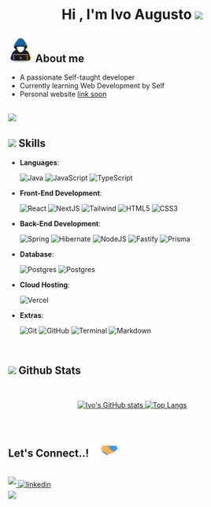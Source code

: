 <h1 align="center"><b>Hi , I'm Ivo Augusto </b><img src="https://media.giphy.com/media/hvRJCLFzcasrR4ia7z/giphy.gif" width="35"></h1>

<p align="center">
  <!-- <a href="https://github.com/DenverCoder1/readme-typing-svg"><img src="https://readme-typing-svg.herokuapp.com?font=Time+New+Roman&color=cyan&size=25&center=true&vCenter=true&width=600&height=100&lines=Let's+Code...;Self-taught+Developer,;Active+Learner/Researcher,;Love+to+learn+new+stuffs...<3"></a> -->
</p>

## <picture><img src = "https://github.com/0xAbdulKhalid/0xAbdulKhalid/raw/main/assets/mdImages/about_me.gif" width = 50px></picture> **About me**
- A passionate Self-taught developer
- Currently learning Web Development by Self
- Personal website [link soon](https://github.com/IvoMudo)
<!-- - I’m currently open for an Intern or a new job opportunity, this is [my resume](https://google.com) -->
<br>
<img src="https://user-images.githubusercontent.com/73097560/115834477-dbab4500-a447-11eb-908a-139a6edaec5c.gif">
<br>


## <img src="https://media2.giphy.com/media/QssGEmpkyEOhBCb7e1/giphy.gif?cid=ecf05e47a0n3gi1bfqntqmob8g9aid1oyj2wr3ds3mg700bl&rid=giphy.gif" width ="25"><b> Skills</b>

<p align="center">

- **Languages**:
    
    ![Java](https://img.shields.io/badge/Java-ED8B00?style=for-the-badge&logo=openjdk&logoColor=white)
    ![JavaScript](https://img.shields.io/badge/javascript%20-%23F7DF1E.svg?style=for-the-badge&logo=javascript&logoColor=black)
    ![TypeScript](https://img.shields.io/badge/Typescript%20-%233366cc.svg?style=for-the-badge&logo=typescript&logoColor=white)

    
- **Front-End Development**:

   ![React](https://img.shields.io/badge/react-%2320232a.svg?style=for-the-badge&logo=react&logoColor=%2361DAFB)
   ![NextJS](https://img.shields.io/badge/Next-black?style=for-the-badge&logo=next.js&logoColor=white)
   ![Tailwind](https://img.shields.io/badge/Tailwind_CSS-38B2AC?style=for-the-badge&logo=tailwind-css&logoColor=white)
   ![HTML5](https://img.shields.io/badge/HTML5%20-%23E34F26.svg?style=for-the-badge&logo=html5&logoColor=white)
   ![CSS3](https://img.shields.io/badge/CSS%20-%231572B6.svg?style=for-the-badge&logo=css3&logoColor=white)
    

- **Back-End Development**:

   ![Spring](https://img.shields.io/badge/Spring-6DB33F?style=for-the-badge&logo=spring&logoColor=white)
   ![Hibernate](https://img.shields.io/badge/Hibernate-59666C?style=for-the-badge&logo=Hibernate&logoColor=white)
   ![NodeJS](https://img.shields.io/badge/node.js-6DA55F?style=for-the-badge&logo=node.js&logoColor=white)
   ![Fastify](https://img.shields.io/badge/fastify-%23000000.svg?style=for-the-badge&logo=fastify&logoColor=white)
   ![Prisma](https://img.shields.io/badge/Prisma-3982CE?style=for-the-badge&logo=Prisma&logoColor=white)


- **Database**:

    ![Postgres](https://img.shields.io/badge/postgres-%23316192.svg?style=for-the-badge&logo=postgresql&logoColor=white)
    ![Postgres](https://img.shields.io/badge/MySQL-00000F?style=for-the-badge&logo=mysql&logoColor=white)
  
- **Cloud Hosting**:

    ![Vercel](https://img.shields.io/badge/Vercel-000000?style=for-the-badge&logo=vercel&logoColor=white)


- **Extras**:

    ![Git](https://img.shields.io/badge/git-%23F05033.svg?style=for-the-badge&logo=git&logoColor=white)
    ![GitHub](https://img.shields.io/badge/github-%23121011.svg?style=for-the-badge&logo=github&logoColor=white)
    ![Terminal](https://img.shields.io/badge/Terminal-%23054020?style=for-the-badge&logo=gnu-bash&logoColor=white)
    ![Markdown](https://img.shields.io/badge/markdown-%23000000.svg?style=for-the-badge&logo=markdown&logoColor=white)   
</p>
<br>

## <img src="https://media.giphy.com/media/iY8CRBdQXODJSCERIr/giphy.gif" width="35"><b> Github Stats </b>
<br>

<div align="center">

<a href="https://github.com/IvoMudo/">

  ![Ivo's GitHub stats](https://github-readme-stats.vercel.app/api?username=IvoMudo&theme=github_dark&show_icons=true&line_height=20)
  [![Top Langs](https://github-readme-stats.vercel.app/api/top-langs/?username=IvoMudo&layout=compact&theme=github_dark)](https://github.com/IvoMudo/github-readme-stats)
  
  <!-- <img src="https://github-readme-stats.vercel.app/api?username=IvoMudo&include_all_commits=true&count_private=true&show_icons=true&line_height=20&title_color=7A7ADB&icon_color=2234AE&text_color=D3D3D3&bg_color=0,000000,130F40" height="150"/>
  <img src="https://github-readme-stats.vercel.app/api/top-langs?username=IvoMudo&show_icons=true&locale=en&layout=compact&line_height=20&title_color=7A7ADB&icon_color=2234AE&text_color=D3D3D3&bg_color=0,000000,130F40" height="150"  alt="ivo-augusto"/> -->


</a>
</div>

<br>

## <b> Let's Connect..!</b><img src="https://github.com/0xAbdulKhalid/0xAbdulKhalid/raw/main/assets/mdImages/handshake.gif" width ="80">
<br>

<a href="mailto:ivomudo@gmail.com" target="_blank">
<img src="https://img.shields.io/badge/gmail:  Ivo Augusto-%23EA4335.svg?style=for-the-badge&logo=gmail&logoColor=white" t=mail style="margin-bottom: 5px;" />
</a>
<a href="https://www.linkedin.com/in/ivo-augusto/" target="_blank">
<img src="https://img.shields.io/badge/linkedin:  Ivo Augusto-%2300acee.svg?color=405DE6&style=for-the-badge&logo=linkedin&logoColor=white" alt=linkedin style="margin-bottom: 5px;"/>
</a>
<!-- <a href="https://twitter.com/0xabdulkhalid" target="_blank">
<img src="https://img.shields.io/badge/twitter:  0xabdulkhalid-%2300acee.svg?color=1DA1F2&style=for-the-badge&logo=twitter&logoColor=white" alt=twitter style="margin-bottom: 5px;"/>
</a> -->
<br>
<img src="https://user-images.githubusercontent.com/73097560/115834477-dbab4500-a447-11eb-908a-139a6edaec5c.gif">
